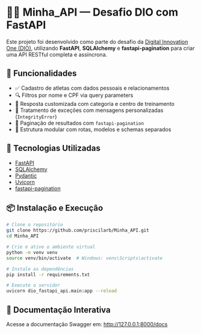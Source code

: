 # 🏋️‍♀️ Minha_API — Desafio DIO com FastAPI

Este projeto foi desenvolvido como parte do desafio da [Digital Innovation One (DIO)](https://www.dio.me/), utilizando **FastAPI**, **SQLAlchemy** e **fastapi-pagination** para criar uma API RESTful completa e assíncrona.

## 🚀 Funcionalidades

- ✅ Cadastro de atletas com dados pessoais e relacionamentos
- 🔍 Filtros por nome e CPF via query parameters
- 🎨 Resposta customizada com categoria e centro de treinamento
- 🚨 Tratamento de exceções com mensagens personalizadas (`IntegrityError`)
- 📄 Paginação de resultados com `fastapi-pagination`
- 🧰 Estrutura modular com rotas, modelos e schemas separados

## 🧪 Tecnologias Utilizadas

- [FastAPI](https://fastapi.tiangolo.com/)
- [SQLAlchemy](https://www.sqlalchemy.org/)
- [Pydantic](https://docs.pydantic.dev/)
- [Uvicorn](https://www.uvicorn.org/)
- [fastapi-pagination](https://github.com/uriyyo/fastapi-pagination)

## 📦 Instalação e Execução

```bash
# Clone o repositório
git clone https://github.com/priscilarb/Minha_API.git
cd Minha_API

# Crie e ative o ambiente virtual
python -m venv venv
source venv/bin/activate  # Windows: venv\Scripts\activate

# Instale as dependências
pip install -r requirements.txt

# Execute o servidor
uvicorn dio_fastapi_api.main:app --reload
````

## 📄 Documentação Interativa
Acesse a documentação Swagger em:
http://127.0.0.1:8000/docs


